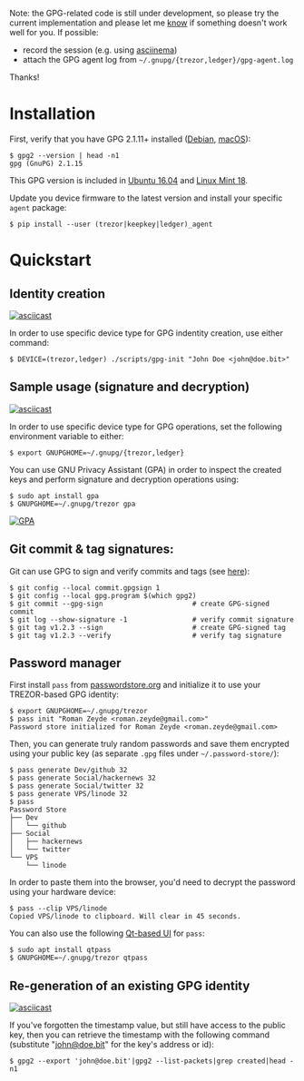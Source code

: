 Note: the GPG-related code is still under development, so please try the current implementation
and please let me [know](https://github.com/romanz/trezor-agent/issues/new) if something doesn't
work well for you. If possible:

 * record the session (e.g. using [asciinema](https://asciinema.org))
 * attach the GPG agent log from `~/.gnupg/{trezor,ledger}/gpg-agent.log`

Thanks!

# Installation

First, verify that you have GPG 2.1.11+ installed
([Debian](https://gist.github.com/vt0r/a2f8c0bcb1400131ff51),
[macOS](https://sourceforge.net/p/gpgosx/docu/Download/)):

```
$ gpg2 --version | head -n1
gpg (GnuPG) 2.1.15
```

This GPG version is included in [Ubuntu 16.04](https://launchpad.net/ubuntu/+source/gnupg2)
and [Linux Mint 18](https://community.linuxmint.com/software/view/gnupg2).

Update you device firmware to the latest version and install your specific `agent` package:

```
$ pip install --user (trezor|keepkey|ledger)_agent
```

# Quickstart

## Identity creation
[![asciicast](https://asciinema.org/a/90416.png)](https://asciinema.org/a/90416)

In order to use specific device type for GPG indentity creation, use either command:
```
$ DEVICE=(trezor,ledger) ./scripts/gpg-init "John Doe <john@doe.bit>"
```

## Sample usage (signature and decryption)
[![asciicast](https://asciinema.org/a/120441.png)](https://asciinema.org/a/120441)

In order to use specific device type for GPG operations, set the following environment variable to either:
```
$ export GNUPGHOME=~/.gnupg/{trezor,ledger}
```

You can use GNU Privacy Assistant (GPA) in order to inspect the created keys
and perform signature and decryption operations using:

```
$ sudo apt install gpa
$ GNUPGHOME=~/.gnupg/trezor gpa
```
[![GPA](https://cloud.githubusercontent.com/assets/9900/20224804/053d7474-a849-11e6-87f3-ab07dc536158.png)](https://www.gnupg.org/related_software/swlist.html#gpa)

## Git commit & tag signatures:
Git can use GPG to sign and verify commits and tags (see [here](https://git-scm.com/book/en/v2/Git-Tools-Signing-Your-Work)):
```
$ git config --local commit.gpgsign 1
$ git config --local gpg.program $(which gpg2)
$ git commit --gpg-sign                      # create GPG-signed commit
$ git log --show-signature -1                # verify commit signature
$ git tag v1.2.3 --sign                      # create GPG-signed tag
$ git tag v1.2.3 --verify                    # verify tag signature
```

## Password manager

First install `pass` from [passwordstore.org](https://www.passwordstore.org/) and initialize it to use your TREZOR-based GPG identity:
```
$ export GNUPGHOME=~/.gnupg/trezor
$ pass init "Roman Zeyde <roman.zeyde@gmail.com>"
Password store initialized for Roman Zeyde <roman.zeyde@gmail.com>
```
Then, you can generate truly random passwords and save them encrypted using your public key (as separate `.gpg` files under `~/.password-store/`):
```
$ pass generate Dev/github 32
$ pass generate Social/hackernews 32
$ pass generate Social/twitter 32
$ pass generate VPS/linode 32
$ pass
Password Store
├── Dev
│   └── github
├── Social
│   ├── hackernews
│   └── twitter
└── VPS
    └── linode
```
In order to paste them into the browser, you'd need to decrypt the password using your hardware device:
```
$ pass --clip VPS/linode
Copied VPS/linode to clipboard. Will clear in 45 seconds.
```

You can also use the following [Qt-based UI](https://qtpass.org/) for `pass`:
```
$ sudo apt install qtpass
$ GNUPGHOME=~/.gnupg/trezor qtpass
```

## Re-generation of an existing GPG identity
[![asciicast](https://asciinema.org/a/M4lRjEmGJ2RreQiHBGWT9pzp4.png)](https://asciinema.org/a/M4lRjEmGJ2RreQiHBGWT9pzp4)

If you've forgotten the timestamp value, but still have access to the public key, then you can
retrieve the timestamp with the following command (substitute "john@doe.bit" for the key's address or id):

```
$ gpg2 --export 'john@doe.bit'|gpg2 --list-packets|grep created|head -n1
```
